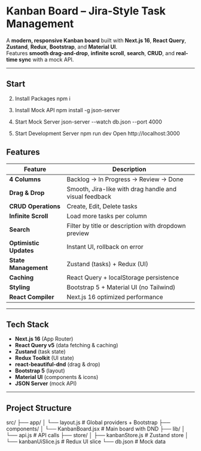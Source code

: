 # Kanban Board – Jira-Style Task Management

A **modern, responsive Kanban board** built with **Next.js 16**, **React Query**, **Zustand**, **Redux**, **Bootstrap**, and **Material UI**.  
Features **smooth drag-and-drop**, **infinite scroll**, **search**, **CRUD**, and **real-time sync** with a mock API.

---

## Start

2. Install Packages
npm i

2. Install Mock API
npm install -g json-server

3. Start Mock Server
json-server --watch db.json --port 4000

4. Start Development Server
npm run dev
Open http://localhost:3000


## Features

| Feature | Description |
|-------|-----------|
| **4 Columns** | Backlog → In Progress → Review → Done |
| **Drag & Drop** | Smooth, Jira-like with drag handle and visual feedback |
| **CRUD Operations** | Create, Edit, Delete tasks |
| **Infinite Scroll** | Load more tasks per column |
| **Search** | Filter by title or description with dropdown preview |
| **Optimistic Updates** | Instant UI, rollback on error |
| **State Management** | Zustand (tasks) + Redux (UI) |
| **Caching** | React Query + localStorage persistence |
| **Styling** | Bootstrap 5 + Material UI (no Tailwind) |
| **React Compiler** | Next.js 16 optimized performance |

---

## Tech Stack

- **Next.js 16** (App Router)
- **React Query v5** (data fetching & caching)
- **Zustand** (task state)
- **Redux Toolkit** (UI state)
- **react-beautiful-dnd** (drag & drop)
- **Bootstrap 5** (layout)
- **Material UI** (components & icons)
- **JSON Server** (mock API)

---

## Project Structure
src/
├── app/
│   └── layout.js        # Global providers + Bootstrap
├── components/
│   └── KanbanBoard.jsx  # Main board with DND
├── lib/
│   └── api.js           # API calls
├── store/
│   ├── kanbanStore.js   # Zustand store
│   └── kanbanUiSlice.js # Redux UI slice
└── db.json              # Mock data
